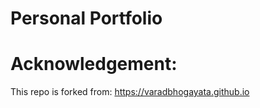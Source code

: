 # Personal Portfolio


# Acknowledgement:
This repo is forked from: https://varadbhogayata.github.io
